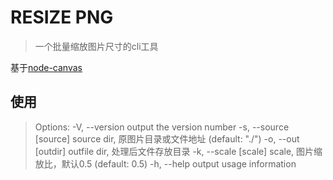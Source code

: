 # RESIZE PNG

> 一个批量缩放图片尺寸的cli工具

基于[node-canvas](https://github.com/Automattic/node-canvas)

## 使用

>Options:
  -V, --version          output the version number
  -s, --source [source]  source dir, 原图片目录或文件地址 (default: "./")
  -o, --out [outdir]     outfile dir, 处理后文件存放目录
  -k, --scale [scale]    scale, 图片缩放比，默认0.5 (default: 0.5)
  -h, --help             output usage information
